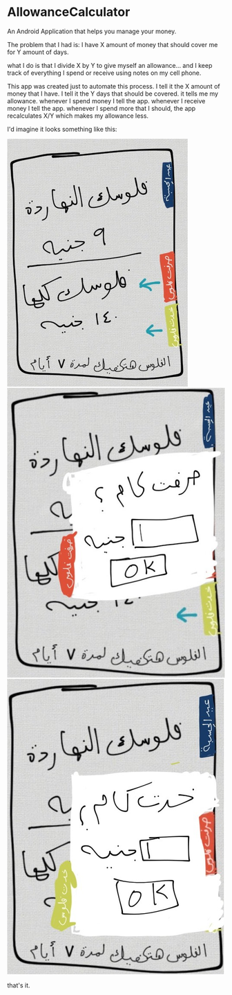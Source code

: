 # AllowanceCalculator
An Android Application that helps you manage your money.


The problem that I had is:
I have X amount of money that should cover me for Y amount of days.


what I do is that I divide X by Y to give myself an allowance... and I keep track of everything I spend or receive using notes on my cell phone.

This app was created just to automate this process.
I tell it the X amount of money that I have.
I tell it the Y days that should be covered.
it tells me my allowance.
whenever I spend money I tell the app.
whenever I receive money I tell the app.
whenever I spend more that I should, the app recalculates X/Y which makes my allowance less.


I'd imagine it looks something like this:


![Alt text](/readmephotos/image.jpg?raw=true "1")
![Alt text](/readmephotos/image2.jpg?raw=true "2")
![Alt text](/readmephotos/image3.jpg?raw=true "3")


that's it.
